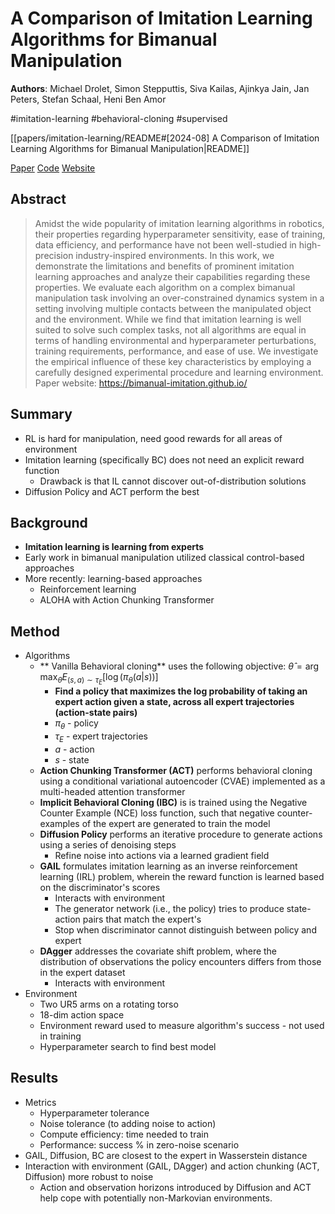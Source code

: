 # A Comparison of Imitation Learning Algorithms for Bimanual Manipulation

**Authors**: Michael Drolet, Simon Stepputtis, Siva Kailas, Ajinkya Jain, Jan Peters, Stefan Schaal, Heni Ben Amor

#imitation-learning
#behavioral-cloning
#supervised

[[papers/imitation-learning/README#[2024-08] A Comparison of Imitation Learning Algorithms for Bimanual Manipulation|README]]

[Paper](http://arxiv.org/abs/2408.06536)
[Code](https://github.com/ir-lab/bimanual-imitation)
[Website](https://bimanual-imitation.github.io/)

## Abstract

> Amidst the wide popularity of imitation learning algorithms in robotics, their properties regarding hyperparameter sensitivity, ease of training, data efficiency, and performance have not been well-studied in high-precision industry-inspired environments. In this work, we demonstrate the limitations and benefits of prominent imitation learning approaches and analyze their capabilities regarding these properties. We evaluate each algorithm on a complex bimanual manipulation task involving an over-constrained dynamics system in a setting involving multiple contacts between the manipulated object and the environment. While we find that imitation learning is well suited to solve such complex tasks, not all algorithms are equal in terms of handling environmental and hyperparameter perturbations, training requirements, performance, and ease of use. We investigate the empirical influence of these key characteristics by employing a carefully designed experimental procedure and learning environment. Paper website: <https://bimanual-imitation.github.io/>

## Summary

- RL is hard for manipulation, need good rewards for all areas of environment
- Imitation learning (specifically BC) does not need an explicit reward function
    - Drawback is that IL cannot discover out-of-distribution solutions
- Diffusion Policy and ACT perform the best

## Background

- **Imitation learning is learning from experts**
- Early work in bimanual manipulation utilized classical control-based approaches
- More recently: learning-based approaches
    - Reinforcement learning
    - ALOHA with Action Chunking Transformer

## Method

- Algorithms
    - ** Vanilla Behavioral cloning** uses the following objective: $\hat{\theta} = \arg\max_{\theta}E_{(s,a)\sim \tau_E}[\log(\pi_{\theta}(a|s))]$
        - **Find a policy that maximizes the log probability of taking an expert action given a state, across all expert trajectories (action-state pairs)**
        - $\pi_{\theta}$ - policy
        - $\tau_E$ - expert trajectories
        - $a$ - action
        - $s$ - state
    - **Action Chunking Transformer (ACT)** performs behavioral cloning using a conditional variational autoencoder (CVAE) implemented as a multi-headed attention transformer
    - **Implicit Behavioral Cloning (IBC)** is is trained using the Negative Counter Example (NCE) loss function, such that negative counter-examples of the expert are generated to train the model
    - **Diffusion Policy** performs an iterative procedure to generate actions using a series of denoising steps
        - Refine noise into actions via a learned gradient field
    - **GAIL** formulates imitation learning as an inverse reinforcement learning (IRL) problem, wherein the reward function is learned based on the discriminator's scores
        - Interacts with environment
        - The generator network (i.e., the policy) tries to produce state-action pairs that match the expert's
        - Stop when discriminator cannot distinguish between policy and expert
    - **DAgger** addresses the covariate shift problem, where the distribution of observations the policy encounters differs from those in the expert dataset
        - Interacts with environment
- Environment
    - Two UR5 arms on a rotating torso
    - 18-dim action space
    - Environment reward used to measure algorithm's success - not used in training
    - Hyperparameter search to find best model

## Results

- Metrics
    - Hyperparameter tolerance
    - Noise tolerance (to adding noise to action)
    - Compute efficiency: time needed to train
    - Performance: success % in zero-noise scenario
- GAIL, Diffusion, BC are closest to the expert in Wasserstein distance
- Interaction with environment (GAIL, DAgger) and action chunking (ACT, Diffusion) more robust to noise
    - Action and observation horizons introduced by Diffusion and ACT help cope with potentially non-Markovian environments.
